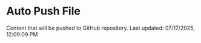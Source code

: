 # Auto Push File

Content that will be pushed to GitHub repository.
Last updated: 07/17/2025, 12:09:09 PM